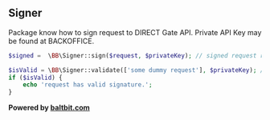 Signer
----
Package know how to sign request to DIRECT Gate API. Private API Key may be found at BACKOFFICE.

```php
$signed =  \BB\Signer::sign($request, $privateKey); // signed request ready to pass

$isValid = \BB\Signer::validate(['some dummy request'], $privateKey); // bool
if ($isValid) {
    echo 'request has valid signature.';
}
```

**Powered by [baltbit.com](https://baltbit.com/)**
